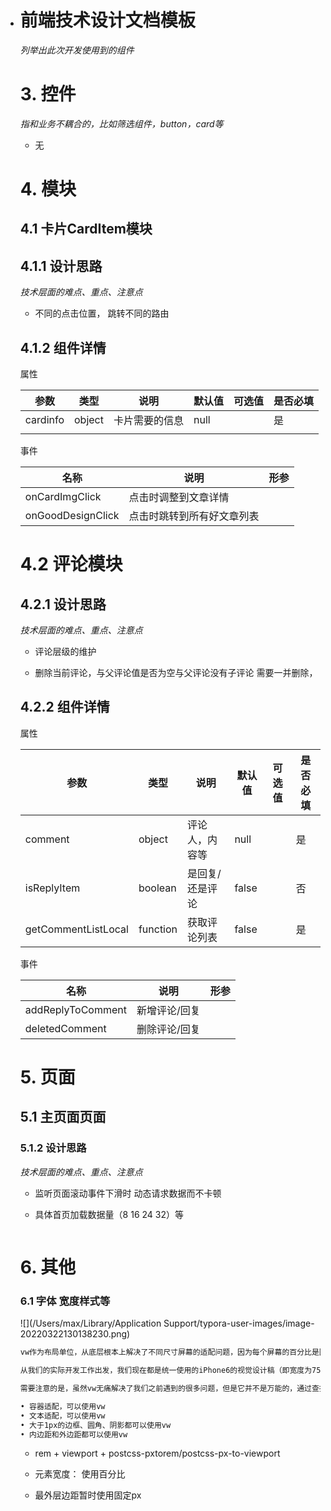 - # 前端技术设计文档模板

  *列举出此次开发使用到的组件*

  


  # 3. 控件
  *指和业务不耦合的，比如筛选组件，button，card等*

  - 无

  

  # 4. 模块

  ## 4.1 卡片CardItem模块

  ## 4.1.1 设计思路

  *技术层面的难点、重点、注意点*

  - 不同的点击位置， 跳转不同的路由

    

  ## 4.1.2 组件详情
  属性

  | 参数     | 类型   | 说明           | 默认值 | 可选值 | 是否必填 |
  | -------- | ------ | -------------- | ------ | ------ | -------- |
  | cardinfo | object | 卡片需要的信息 | null   |        | 是       |
  |          |        |                |        |        |          |

  事件

  | 名称              | 说明                       | 形参 |
  | ----------------- | -------------------------- | ---- |
  | onCardImgClick    | 点击时调整到文章详情       |      |
  | onGoodDesignClick | 点击时跳转到所有好文章列表 |      |

  # 4.2 评论模块

  ## 4.2.1 设计思路

  *技术层面的难点、重点、注意点*

  - 评论层级的维护

  - 删除当前评论，与父评论值是否为空与父评论没有子评论 需要一并删除，

    

  ## 4.2.2 组件详情

  属性

  | 参数                | 类型     | 说明            | 默认值 | 可选值 | 是否必填 |
  | ------------------- | -------- | --------------- | ------ | ------ | -------- |
  | comment             | object   | 评论人，内容等  | null   |        | 是       |
  | isReplyItem         | boolean  | 是回复/还是评论 | false  |        | 否       |
  | getCommentListLocal | function | 获取评论列表    | false  |        | 是       |

  事件

  | 名称              | 说明          | 形参 |
  | ----------------- | ------------- | ---- |
  | addReplyToComment | 新增评论/回复 |      |
  | deletedComment    | 删除评论/回复 |      |

  

  # 5. 页面

  ## 5.1 主页面页面

  

  ### 5.1.2 设计思路

  *技术层面的难点、重点、注意点*

  - 监听页面滚动事件下滑时 动态请求数据而不卡顿

  - 具体首页加载数据量（8 16 24 32）等

    ```js
    
    ```

    

  

  


  # 6. 其他
  ###  6.1 字体 宽度样式等

  ![](/Users/max/Library/Application Support/typora-user-images/image-20220322130138230.png)

  ```js
  vw作为布局单位，从底层根本上解决了不同尺寸屏幕的适配问题，因为每个屏幕的百分比是固定的、可预测、可控制的。
  
  从我们的实际开发工作出发，我们现在都是统一使用的iPhone6的视觉设计稿（即宽度为750px），那么100vw=750px，即1vw = 7.5px。那么如果设计稿上某一元素的宽度为value像素，那么其对应的vw值则可以通过vw = value / 7.5来计算得到。
  
  需要注意的是，虽然vw无痛解决了我们之前遇到的很多问题，但是它并不是万能的，通过查找资料、博客和测试实践，以下场景我们可以放心使用vw来适配我们的页面：
  
  • 容器适配，可以使用vw
  • 文本适配，可以使用vw
  • 大于1px的边框、圆角、阴影都可以使用vw
  • 内边距和外边距都可以使用vw
  
  ```

  

  - rem + viewport + postcss-pxtorem/postcss-px-to-viewport

  - 元素宽度： 使用百分比
  - 最外层边距暂时使用固定px

